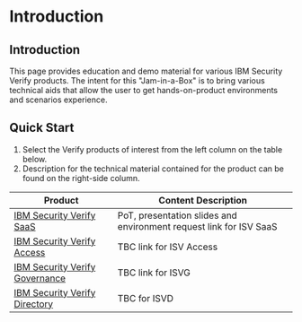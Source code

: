 # Introduction

## Introduction

This page provides education and demo material for various IBM Security Verify products.
The intent for this "Jam-in-a-Box" is to bring various technical aids that allow the user to get hands-on-product environments and scenarios experience.

## Quick Start

1. Select the Verify products of interest from the left column on the table below.
2. Description for the technical material contained for the product can be found on the right-side column.

| Product                                                       | Content Description  |
| ------------------------------------------------------------ | ------------------------------------------------------------ |
| [IBM Security Verify SaaS](https://ibm.github.io/verify-jam-in-a-box/chapter1/) | PoT, presentation slides and environment request link for ISV SaaS |
| [IBM Security Verify Access](https://ibm.github.io/verify-jam-in-a-box/chapter2/) | TBC link for ISV Access |
| [IBM Security Verify Governance](https://ibm.github.io/verify-jam-in-a-box/chapter3/) | TBC link for ISVG |
| [IBM Security Verify Directory](https://ibm.github.io/verify-jam-in-a-box/chapter4/) | TBC for ISVD |